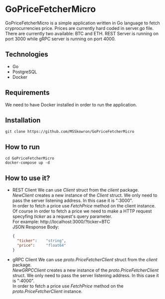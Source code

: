 ﻿# GoPriceFetcherMicro

GoPriceFetcherMicro is a simple application written in Go language to fetch cryprocurrencies price. Prices are currently hard coded in server.go file. There are currently two available: BTC and ETH.
REST Server is running on port 3000 while gRPC server is running on port 4000.

## Technologies

- Go
- PostgreSQL
- Docker

## Requirements

We need to have Docker installed in order to run the application.

## Installation

`git clone https://github.com/MSSkowron/GoPriceFetcherMicro`

## How to run

```
cd GoPriceFetcherMicro
docker-compose up -d
```

## How to use it?

- REST Client
We can use _Client_ struct from the _client_ package. \
_NewClient_ creates a new instance of the _Client_ struct. We only need to pass the server listening address. In this case it is ":3000". \
In order to fetch a price use _FetchPrice_ method on the client instance. \
Of course in order to fetch a price we need to make a HTTP request specyfing _ticker_ as a request's query parameter. \
For example: http://localhost:3000/?ticker=BTC \
JSON Response Body:
  ```json
  {
    "ticker":    "string",
    "price":     "float64"
  }
  ```

- gRPC Client
We can use _proto.PriceFetcherClient_ struct from the _client_ package. \
_NewGRPCClient_ creates a new instance of the _proto.PriceFetcherClient_ struct. We only need to pass the server listening address. In this case it is ":4000". \
In order to fetch a price use _FetchPrice_ method on the _proto.PriceFetcherClient_ instance.
